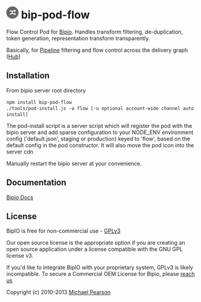 ![Flow](flow.png) bip-pod-flow
=======

Flow Control Pod for [Bipio](https://bip.io).  Handles transform filtering,
de-duplication, token generation, representation transform transparently.

Basically, for [Pipeline](http://en.wikipedia.org/wiki/Pipeline_(software) ) filtering
and flow control across the delivery graph ([Hub](https://bip.io/docs/resource/rest/bip#resource_rest_bip_hubs))

## Installation

From bipio server root directory

    npm install bip-pod-flow
    ./tools/pod-install.js -a flow [-u optional account-wide channel auto install]

The pod-install script is a server script which will register the pod with the bipio server and add sparse
configuration to your NODE_ENV environment config ('default.json', staging or production)
keyed to 'flow', based on the default config in the pod constructor.  It will also move the
pod icon into the server cdn

Manually restart the bipio server at your convenience.

## Documentation

[Bipio Docs](https://bip.io/docs/pods/flow)

## License

BipIO is free for non-commercial use - [GPLv3](http://www.gnu.org/copyleft/gpl.html)

Our open source license is the appropriate option if you are creating an open source application under a license compatible with the GNU GPL license v3.

If you'd like to integrate BipIO with your proprietary system, GPLv3 is likely incompatible.  To secure a Commercial OEM License for Bipio,
please [reach us](mailto:hello@bip.io)

Copyright (c) 2010-2013  [Michael Pearson](https://github.com/mjpearson)
